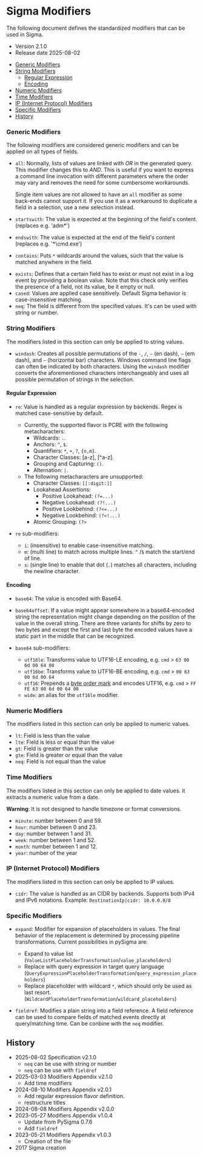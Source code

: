 # Sigma Modifiers

The following document defines the standardized modifiers that can be used in Sigma.

- Version 2.1.0
- Release date 2025-08-02

<!-- mdformat-toc start --slug=github --no-anchors --maxlevel=6 --minlevel=2 -->

- [Generic Modifiers](#generic-modifiers)
- [String Modifiers](#string-modifiers)
  - [Regular Expression](#regular-expression)
  - [Encoding](#encoding)
- [Numeric Modifiers](#numeric-modifiers)
- [Time Modifiers](#time-modifiers)
- [IP (Internet Protocol) Modifiers](#ip-internet-protocol-modifiers)
- [Specific Modifiers](#specific-modifiers)
- [History](#history)

<!-- mdformat-toc end -->

### Generic Modifiers

The following modifiers are considered generic modifiers and can be applied on all types of fields.

- `all`: Normally, lists of values are linked with *OR* in the generated query. This modifier
  changes this to *AND*. This is useful if you want to express a command line invocation with different
  parameters where the order may vary and removes the need for some cumbersome workarounds.

  Single item values are not allowed to have an `all` modifier as some back-ends cannot support it.
  If you use it as a workaround to duplicate a field in a selection, use a new selection instead.

- `startswith`: The value is expected at the beginning of the field's content. (replaces e.g. 'adm\*')

- `endswith`: The value is expected at the end of the field's content (replaces e.g. '\*\\cmd.exe')

- `contains`: Puts `*` wildcards around the values, such that the value is matched anywhere in the
  field.

* `exists`: Defines that a certain field has to exist or must not exist in a log event by providing a boolean value. Note that this check only verifies the presence of a field, not its value, be it empty or null.
* `cased`: Values are applied case sensitively. Default Sigma behavior is case-insensitive matching.
* `neq`: The field is different from the specified values. It's can be used with string or number.

### String Modifiers

The modifiers listed in this section can only be applied to string values.

- `windash`: Creates all possible permutations of the `-`, `/`, `–` (en dash), `—` (em dash), and `―` (horizontal bar) characters. Windows command line flags can often be indicated by both characters. Using the `windash` modifier converts the aforementioned characters interchangeably and uses all possible permutation of strings in the selection.

#### Regular Expression

- `re`: Value is handled as a regular expression by backends. Regex is matched case-sensitive by default.

  - Currently, the supported flavor is PCRE with the following metacharacters:
    - Wildcards: `.`.
    - Anchors: `^`, `$`.
    - Quantifiers: `*`, `+`, `?`, `{n,m}`.
    - Character Classes: [a-z], [^a-z].
    - Grouping and Capturing: `()`.
    - Alternation: `|`.
  - The following metacharacters are unsupported:
    - Character Classes: `[[:digit:]]`
    - Lookahead Assertions:
      - Positive Lookahead: `(?=...)`
      - Negative Lookahead: `(?!...)`
      - Positive Lookbehind: `(?<=...)`
      - Negative Lookbehind: `(?<!...)`
    - Atomic Grouping: `(?>`

- `re` sub-modifiers:

  - `i`: (insensitive) to enable case-insensitive matching.
  - `m`: (multi line) to match across multiple lines. `^` /`$` match the start/end of line.
  - `s`: (single line) to enable that dot (`.`) matches all characters, including the newline character.

#### Encoding

- `base64`: The value is encoded with Base64.

- `base64offset`: If a value might appear somewhere in a base64-encoded string the representation
  might change depending on the position of the value in the overall string. There are three variants for shifts
  by zero to two bytes and except the first and last byte the encoded values have a static part in
  the middle that can be recognized.

- `base64` sub-modifiers:

  - `utf16le`: Transforms value to UTF16-LE encoding, e.g. `cmd` > `63 00 6d 00 64 00`
  - `utf16be`: Transforms value to UTF16-BE encoding, e.g. `cmd` > `00 63 00 6d 00 64`
  - `utf16`: Prepends a [byte order mark](https://en.wikipedia.org/wiki/Byte_order_mark) and encodes UTF16, e.g. `cmd` > `FF FE 63 00 6d 00 64 00`
  - `wide`: an alias for the `utf16le` modifier.

### Numeric Modifiers

The modifiers listed in this section can only be applied to numeric values.

- `lt`: Field is less than the value
- `lte`: Field is less or equal than the value
- `gt`: Field is greater than the value
- `gte`: Field is greater or equal than the value
- `neq`: Field is not equal than the value

### Time Modifiers

The modifiers listed in this section can only be applied to date values.
it extracts a numeric value from a date.

**Warning**: It is not designed to handle timezone or format conversions.

- `minute`: number between 0 and 59.
- `hour`: number between 0 and 23.
- `day`: number between 1 and 31.
- `week`: number between 1 and 52.
- `month`: number between 1 and 12.
- `year`: number of the year

### IP (Internet Protocol) Modifiers

The modifiers listed in this section can only be applied to IP values.

- `cidr`: The value is handled as an CIDR by backends. Supports both IPv4 and IPv6 notations. Example: `DestinationIp|cidr: 10.0.0.0/8`

### Specific Modifiers

- `expand`: Modifier for expansion of placeholders in values. The final behavior of the replacement is determined by processing pipeline transformations. Current possibilities in pySigma are:

  - Expand to value list (`ValueListPlaceholderTransformation`/`value_placeholders`)
  - Replace with query expression in target query language (`QueryExpressionPlaceholderTransformation`/`query_expression_placeholders`)
  - Replace placeholder with wildcard `*`, which should only be used as last resort. (`WildcardPlaceholderTransformation`/`wildcard_placeholders`)

- `fieldref`: Modifies a plain string into a field reference. A field reference can be used to compare fields of matched
  events directly at query/matching time. Can be conbine with the `neq` modifier.

## History

- 2025-08-02 Specification v2.1.0
  - `neq` can be use with string or number
  - `neq` can be use with `fieldref`
- 2025-03-03 Modifiers Appendix v2.1.0
  - Add time modifiers
- 2024-08-10 Modifiers Appendix v2.0.1
  - Add regular expression flavor definition.
  - restructure titles
- 2024-08-08 Modifiers Appendix v2.0.0
- 2023-05-27 Modifiers Appendix v1.0.4
  - Update from PySigma 0.7.6
  - Add `fieldref`
- 2023-05-21 Modifiers Appendix v1.0.3
  - Creation of the file
- 2017 Sigma creation
